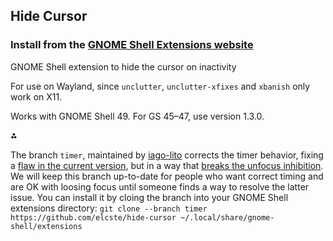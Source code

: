 ## Hide Cursor

### Install from the [GNOME Shell Extensions website](https://extensions.gnome.org/extension/6727/hide-cursor/)

GNOME Shell extension to hide the cursor on inactivity

For use on Wayland, since `unclutter`, `unclutter-xfixes` and `xbanish` only work on X11.

Works with GNOME Shell 49. For GS 45–47, use version 1.3.0.

<b>⁂</b>

The branch `timer`, maintained by [iago-lito](https://github.com/iago-lito) corrects the timer behavior, fixing a [flaw in the current version](https://github.com/elcste/hide-cursor/issues/1), but in a way that [breaks the unfocus inhibition](https://github.com/elcste/hide-cursor/pull/6). We will keep this branch up-to-date for people who want correct timing and are OK with loosing focus until someone finds a way to resolve the latter issue. You can install it by cloing the branch into your GNOME Shell extensions directory: `git clone --branch timer https://github.com/elcste/hide-cursor ~/.local/share/gnome-shell/extensions`
